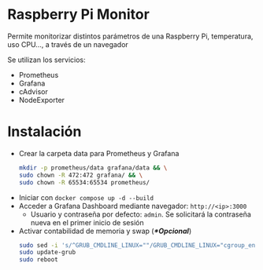 # Raspberry Pi Monitor
Permite monitorizar distintos parámetros de una Raspberry Pi, temperatura, uso CPU..., a través de un navegador

Se utilizan los servicios:
- Prometheus
- Grafana
- cAdvisor
- NodeExporter

# Instalación
- Crear la carpeta data para Prometheus y Grafana
    ```bash
    mkdir -p prometheus/data grafana/data && \
    sudo chown -R 472:472 grafana/ && \
    sudo chown -R 65534:65534 prometheus/
    ```
- Iniciar con `docker compose up -d --build`
- Acceder a Grafana Dashboard mediante navegador: `http://<ip>:3000`
    - Usuario y contraseña por defecto: `admin`. Se solicitará la contraseña nueva en el primer inicio de sesión
- Activar contabilidad de memoria y swap (***\*Opcional***)
    ```bash
    sudo sed -i 's/^GRUB_CMDLINE_LINUX=""/GRUB_CMDLINE_LINUX="cgroup_enable=cpuset cgroup_enable=memory cgroup_memory=1 swapaccount=1"/' /etc/default/grub
    sudo update-grub
    sudo reboot
    ```
